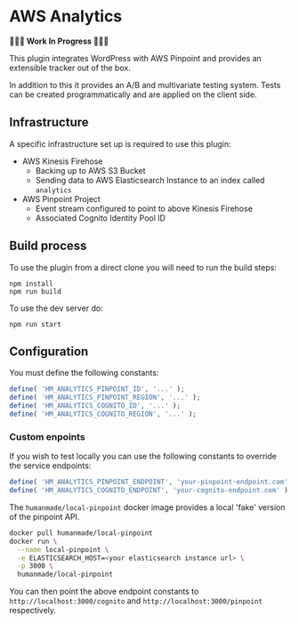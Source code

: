 AWS Analytics
=============

**🚨🚨🚨 Work In Progress 🚨🚨🚨**

This plugin integrates WordPress with AWS Pinpoint and provides an extensible tracker out of the box.

In addition to this it provides an A/B and multivariate testing system. Tests can be created programmatically and are applied on the client side.

## Infrastructure

A specific infrastructure set up is required to use this plugin:

- AWS Kinesis Firehose
  - Backing up to AWS S3 Bucket
  - Sending data to AWS Elasticsearch Instance to an index called `analytics`
- AWS Pinpoint Project
  - Event stream configured to point to above Kinesis Firehose
  - Associated Cognito Identity Pool ID

## Build process

To use the plugin from a direct clone you will need to run the build steps:

```
npm install
npm run build
```

To use the dev server do:

```
npm run start
```

## Configuration

You must define the following constants:

```php
define( 'HM_ANALYTICS_PINPOINT_ID', '...' );
define( 'HM_ANALYTICS_PINPOINT_REGION', '...' );
define( 'HM_ANALYTICS_COGNITO_ID', '...' );
define( 'HM_ANALYTICS_COGNITO_REGION', '...' );
```

### Custom enpoints

If you wish to test locally you can use the following constants to override the service endpoints:

```php
define( 'HM_ANALYTICS_PINPOINT_ENDPOINT', 'your-pinpoint-endpoint.com' );
define( 'HM_ANALYTICS_COGNITO_ENDPOINT', 'your-cognito-endpoint.com' );
```

The `humanmade/local-pinpoint` docker image provides a local 'fake' version of the pinpoint API.

```bash
docker pull humanmade/local-pinpoint
docker run \
  --name local-pinpoint \
  -e ELASTICSEARCH_HOST=<your elasticsearch instance url> \
  -p 3000 \
  humanmade/local-pinpoint
```

You can then point the above endpoint constants to `http://localhost:3000/cognito` and `http://localhost:3000/pinpoint` respectively.
